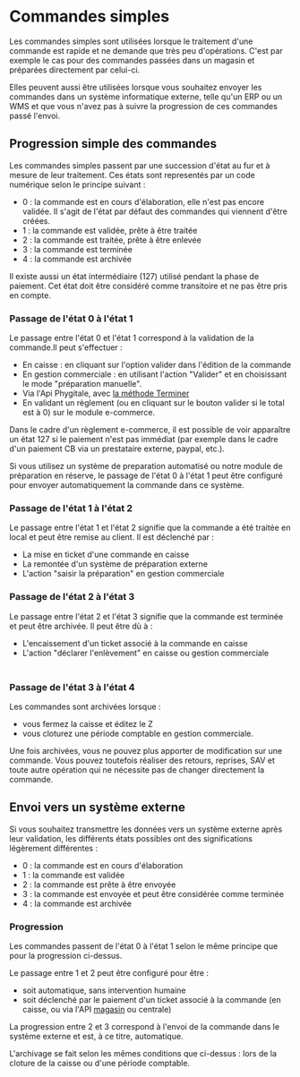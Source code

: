 # Commandes simples


<p>Les commandes simples sont utilis&eacute;es lorsque le traitement d'une commande est rapide et ne demande que tr&egrave;s peu d'op&eacute;rations. C'est par exemple le cas pour des commandes pass&eacute;es dans un magasin et pr&eacute;par&eacute;es directement par celui-ci.</p>
<p>Elles peuvent aussi &ecirc;tre utilis&eacute;es lorsque vous souhaitez envoyer les commandes dans un syst&egrave;me informatique externe, telle qu'un ERP ou un WMS et que vous n'avez pas &agrave; suivre la progression de ces commandes pass&eacute; l'envoi.</p>


<h2>Progression simple des commandes</h2>
<p>Les commandes simples passent par une succession d'&eacute;tat au fur et &agrave; mesure de leur traitement. Ces &eacute;tats sont represent&eacute;s par un code num&eacute;rique selon le principe suivant :</p>
<ul>
<li>0 : la commande est en cours d'&eacute;laboration, elle n'est pas encore valid&eacute;e. Il s'agit de l'&eacute;tat par d&eacute;faut des commandes qui viennent d'&ecirc;tre cr&eacute;&eacute;es.</li>
<li>1 : la commande est valid&eacute;e, pr&ecirc;te &agrave; &ecirc;tre trait&eacute;e</li>
<li>2 : la commande est trait&eacute;e, pr&ecirc;te &agrave; &ecirc;tre enlev&eacute;e</li>
<li>3 : la commande est termin&eacute;e</li>
<li>4 : la commande est archiv&eacute;e</li>
</ul>
<p>Il existe aussi un &eacute;tat interm&eacute;diaire (127) utilis&eacute; pendant la phase de paiement. Cet &eacute;tat doit &ecirc;tre consid&eacute;r&eacute; comme transitoire et ne pas &ecirc;tre pris en compte.</p>
<h3>Passage de l'&eacute;tat 0 &agrave; l'&eacute;tat 1</h3>
<p>Le passage entre l'&eacute;tat 0 et l'&eacute;tat 1 correspond &agrave; la validation de la commande.Il peut s'effectuer :</p>
<ul>
<li>En caisse : en cliquant sur l'option valider dans l'&eacute;dition de la commande</li>
<li>En gestion commerciale&nbsp;: en utilisant l'action "Valider" et en choisissant le mode "pr&eacute;paration manuelle".</li>
<li>Via l'Api Phygitale, avec <a href="/technique/api/phygital/Panieretcommande/Terminer.aspx">la m&eacute;thode Terminer</a></li>
<li>En validant un r&egrave;glement (ou en cliquant sur le bouton valider si le total est &agrave; 0) sur le module e-commerce.</li>
</ul>
<p>Dans le cadre d'un r&egrave;glement e-commerce, il est possible de voir appara&icirc;tre un &eacute;tat 127 si le paiement n'est pas imm&eacute;diat (par exemple dans le cadre d'un paiement CB via un prestataire externe, paypal, etc.).</p>
<p>Si vous utilisez un syst&egrave;me de preparation automatis&eacute; ou notre module de pr&eacute;paration en r&eacute;serve, le passage de l'&eacute;tat 0 &agrave; l'&eacute;tat 1 peut &ecirc;tre configur&eacute; pour envoyer automatiquement la commande dans ce syst&egrave;me.</p>
<h3>Passage de l'&eacute;tat 1 &agrave; l'&eacute;tat 2</h3>
<p>Le passage entre l'&eacute;tat 1 et l'&eacute;tat 2 signifie que la commande a &eacute;t&eacute; trait&eacute;e en local et peut &ecirc;tre remise au client. Il est d&eacute;clench&eacute; par :</p>
<ul>
<li>La mise en ticket d'une commande en caisse</li>
<li>La remont&eacute;e d'un syst&egrave;me de pr&eacute;paration externe</li>
<li>L'action "saisir la pr&eacute;paration" en gestion commerciale</li>
</ul>
<h3>Passage de l'&eacute;tat 2 &agrave; l'&eacute;tat 3</h3>
<p>Le passage entre l'&eacute;tat 2 et l'&eacute;tat 3 signifie que la commande est termin&eacute;e et peut &ecirc;tre archiv&eacute;e. Il peut &ecirc;tre d&ugrave; &agrave; :</p>
<ul>
<li>L'encaissement d'un ticket associ&eacute; &agrave; la commande en caisse</li>
<li>L'action "d&eacute;clarer l'enl&egrave;vement" en caisse ou gestion commerciale</li>
</ul>
<h3>&nbsp;<br />Passage de l'&eacute;tat&nbsp;3 &agrave; l'&eacute;tat 4</h3>
<p>Les commandes sont archiv&eacute;es&nbsp;lorsque :</p>
<ul>
<li>vous&nbsp;fermez la caisse et &eacute;ditez le Z</li>
<li>vous cloturez une p&eacute;riode comptable en gestion commerciale.</li>
</ul>
<p>Une fois archiv&eacute;es, vous ne pouvez plus apporter de modification sur une commande. Vous pouvez toutefois r&eacute;aliser des retours, reprises, SAV&nbsp;et toute autre op&eacute;ration qui ne n&eacute;cessite pas de changer directement la commande.</p>


<h2>Envoi vers un syst&egrave;me externe</h2>
<p>Si vous souhaitez transmettre les donn&eacute;es vers un syst&egrave;me externe apr&egrave;s leur validation, les diff&eacute;rents &eacute;tats possibles ont des significations l&eacute;g&egrave;rement diff&eacute;rentes :</p>
<ul>
<li>0 : la commande est en cours d'&eacute;laboration</li>
<li>1 : la commande est valid&eacute;e</li>
<li>2 : la commande est pr&ecirc;te &agrave; &ecirc;tre envoy&eacute;e</li>
<li>3 : la commande est envoy&eacute;e et peut &ecirc;tre consid&eacute;r&eacute;e comme termin&eacute;e</li>
<li>4 : la commande est archiv&eacute;e</li>
</ul>
<h3>Progression</h3>
<p>Les commandes passent de l'&eacute;tat 0 &agrave; l'&eacute;tat 1 selon le m&ecirc;me principe que pour la progression ci-dessus.</p>
<p>Le passage entre 1 et 2 peut &ecirc;tre configur&eacute; pour &ecirc;tre :</p>
<ul>
<li>soit automatique, sans intervention humaine</li>
<li>soit d&eacute;clench&eacute; par le paiement d'un ticket associ&eacute; &agrave; la commande (en caisse, ou via l'API <a href="/technique/api/main/servers/cross-canals/validerpaiementsimple.aspx">magasin</a> ou centrale)</li>
</ul>
<p>La progression entre 2 et 3 correspond &agrave; l'envoi de la commande dans le syst&egrave;me externe et est, &agrave; ce titre, automatique.</p>
<p>L'archivage se fait selon les m&ecirc;mes conditions que ci-dessus : lors de la cloture de la caisse ou d'une p&eacute;riode comptable.</p>

